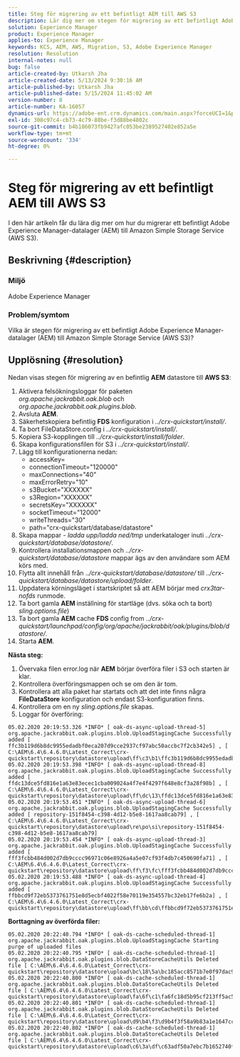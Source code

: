 ```yaml
---
title: Steg för migrering av ett befintligt AEM till AWS S3
description: Lär dig mer om stegen för migrering av ett befintligt Adobe Experience Manager-datalager till Amazon Simple Storage Service (AWS S3).
solution: Experience Manager
product: Experience Manager
applies-to: Experience Manager
keywords: KCS, AEM, AWS, Migration, S3, Adobe Experience Manager
resolution: Resolution
internal-notes: null
bug: false
article-created-by: Utkarsh Jha
article-created-date: 5/13/2024 9:30:16 AM
article-published-by: Utkarsh Jha
article-published-date: 5/15/2024 11:45:02 AM
version-number: 8
article-number: KA-16057
dynamics-url: https://adobe-ent.crm.dynamics.com/main.aspx?forceUCI=1&pagetype=entityrecord&etn=knowledgearticle&id=4e85f866-0b11-ef11-9f8a-6045bd006704
exl-id: 308c97c4-cb73-4c79-88be-f3d88be4802c
source-git-commit: b4b186073fb9427afc053be2389527402e852a5e
workflow-type: tm+mt
source-wordcount: '334'
ht-degree: 0%

---
```


# Steg för migrering av ett befintligt AEM till AWS S3


I den här artikeln får du lära dig mer om hur du migrerar ett befintligt Adobe Experience Manager-datalager (AEM) till Amazon Simple Storage Service (AWS S3).

## Beskrivning {#description}


### Miljö

Adobe Experience Manager



### Problem/symtom

Vilka är stegen för migrering av ett befintligt Adobe Experience Manager-datalager (AEM) till Amazon Simple Storage Service (AWS S3)?


## Upplösning {#resolution}


Nedan visas stegen för migrering av en befintlig <b>AEM</b> datastore till <b>AWS S3</b>:

1. Aktivera felsökningsloggar för paketen *org.apache.jackrabbit.oak.blob* och *org.apache.jackrabbit.oak.plugins.blob*.
2. Avsluta <b>AEM</b>.
3. Säkerhetskopiera befintlig <b>FDS</b> konfiguration i *../crx-quickstart/install/*.
4. Ta bort FileDataStore.config i *../crx-quickstart/install/*.
5. Kopiera S3-kopplingen till *../crx-quickstart/install/folder*.
6. Skapa konfigurationsfilen för S3 i *../crx-quickstart/install/*.
7. Lägg till konfigurationerna nedan: 
   - accessKey=
   - connectionTimeout=&quot;120000&quot;
   - maxConnections=&quot;40&quot;
   - maxErrorRetry=&quot;10&quot;
   - s3Bucket=&quot;XXXXXX&quot;
   - s3Region=&quot;XXXXXX&quot;
   - secretsKey=&quot;XXXXXX&quot;
   - socketTimeout=&quot;12000&quot;
   - writeThreads=&quot;30&quot;
   - path=&quot;crx-quickstart/database/datastore&quot;
8. Skapa mappar - *ladda upp/ladda ned/tmp* underkataloger inuti *../crx-quickstart/database/datastore/*.
9. Kontrollera installationsmappen och *../crx-quickstart/database/datastore* mappar ägs av den användare som AEM körs med.
10. Flytta allt innehåll från .*./crx-quickstart/database/datastore/* till *../crx-quickstart/database/datastore/upload/folder*.
11. Uppdatera körningsläget i startskriptet så att AEM börjar med *crx3tar-nofds* runmode.
12. Ta bort gamla <b>AEM </b>inställning för startläge (dvs. söka och ta bort) *sling.options.file*)
13. Ta bort gamla <b>AEM </b>cache <b>FDS </b>config from *../crx-quickstart/launchpad/config/org/apache/jackrabbit/oak/plugins/blob/datastore/*.
14. Starta <b>AEM</b>.


<b>Nästa steg:</b>

1. Övervaka filen error.log när <b>AEM</b> börjar överföra filer i S3 och starten är klar.
2. Kontrollera överföringsmappen och se om den är tom.
3. Kontrollera att alla paket har startats och att det inte finns några <b>FileDataStore</b> konfiguration och endast S3-konfiguration finns.
4. Kontrollera om en ny *sling.options.file* skapas.
5. Loggar för överföring:





```
05.02.2020 20:19:53.326 *INFO* [ oak-ds-async-upload-thread-5]  org.apache.jackrabbit.oak.plugins.blob.UploadStagingCache Successfully added [ ffc3b119d6b8dc9955edadbf0eca207d9cce2937cf97abc50accbc7f2cb342e5] , [ C:\AEM\6.4\6.4.6.0\Latest_Correct\crx-quickstart\repository\datastore\upload\ff\c3\b1\ffc3b119d6b8dc9955edadbf0eca207d9cce2937cf97abc50accbc7f2cb342e5] 
05.02.2020 20:19:53.398 *INFO* [ oak-ds-async-upload-thread-8]  org.apache.jackrabbit.oak.plugins.blob.UploadStagingCache Successfully added [ ffdc13dce5fd816e1a63e83ecec1cba009024a4f7e4f4297f648e8cf3a28f98b] , [ C:\AEM\6.4\6.4.6.0\Latest_Correct\crx-quickstart\repository\datastore\upload\ff\dc\13\ffdc13dce5fd816e1a63e83ecec1cba009024a4f7e4f4297f648e8cf3a28f98b] 
05.02.2020 20:19:53.451 *INFO* [ oak-ds-async-upload-thread-6]  org.apache.jackrabbit.oak.plugins.blob.UploadStagingCache Successfully added [ repository-151f8454-c398-4d12-b5e8-1617aa8cab79] , [ C:\AEM\6.4\6.4.6.0\Latest_Correct\crx-quickstart\repository\datastore\upload\re\po\si\repository-151f8454-c398-4d12-b5e8-1617aa8cab79] 
05.02.2020 20:19:53.454 *INFO* [ oak-ds-async-upload-thread-3]  org.apache.jackrabbit.oak.plugins.blob.UploadStagingCache Successfully added [ fff3fcbb484d002d7db9cccc96971c06e8926a4a5e07cf93f4db7c450690fa71] , [ C:\AEM\6.4\6.4.6.0\Latest_Correct\crx-quickstart\repository\datastore\upload\ff\f3\fc\fff3fcbb484d002d7db9cccc96971c06e8926a4a5e07cf93f4db7c450690fa71] 
05.02.2020 20:19:53.488 *INFO* [ oak-ds-async-upload-thread-4]  org.apache.jackrabbit.oak.plugins.blob.UploadStagingCache Successfully added [ ffbbcd9f72eb5373761751e8d5ecbf4022f58e70119e354557bc32eb17fe6b2a] , [ C:\AEM\6.4\6.4.6.0\Latest_Correct\crx-quickstart\repository\datastore\upload\ff\bb\cd\ffbbcd9f72eb5373761751e8d5ecbf4022f58e70119e354557bc32eb17fe6b2a]
```


<b>Borttagning av överförda filer:</b>




```
05.02.2020 20:22:40.794 *INFO* [ oak-ds-cache-scheduled-thread-1]  org.apache.jackrabbit.oak.plugins.blob.UploadStagingCache Starting purge of uploaded files
05.02.2020 20:22:40.795 *INFO* [ oak-ds-cache-scheduled-thread-1]  org.apache.jackrabbit.oak.plugins.blob.DataStoreCacheUtils Deleted file [ C:\AEM\6.4\6.4.6.0\Latest_Correct\crx-quickstart\repository\datastore\upload\bc\18\5a\bc185acc8571b7e0f97dac92b0285fe248004909c3d8264e03cfb2a8101bada6] 
05.02.2020 20:22:40.800 *INFO* [ oak-ds-cache-scheduled-thread-1]  org.apache.jackrabbit.oak.plugins.blob.DataStoreCacheUtils Deleted file [ C:\AEM\6.4\6.4.6.0\Latest_Correct\crx-quickstart\repository\datastore\upload\fa\6f\c1\fa6fc18d5b95cf213ff5ac5d9eb0fed7c61310ac2c373ca2cbf187844bf39c24] 
05.02.2020 20:22:40.801 *INFO* [ oak-ds-cache-scheduled-thread-1]  org.apache.jackrabbit.oak.plugins.blob.DataStoreCacheUtils Deleted file [ C:\AEM\6.4\6.4.6.0\Latest_Correct\crx-quickstart\repository\datastore\upload\d9\b4\f3\d9b4f3f58a9b83a1e1647cc23b77d672836171afdccbbbd8726f480b741a4c2e] 
05.02.2020 20:22:40.802 *INFO* [ oak-ds-cache-scheduled-thread-1]  org.apache.jackrabbit.oak.plugins.blob.DataStoreCacheUtils Deleted file [ C:\AEM\6.4\6.4.6.0\Latest_Correct\crx-quickstart\repository\datastore\upload\c6\3a\df\c63adf50a7ebc7b1652740fb8be9b72f5b76d22477f0d411becab2f8eeceb70b]
```
